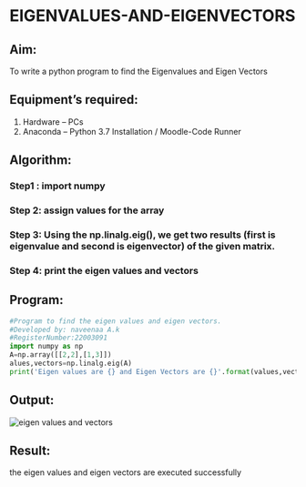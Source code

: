 # EIGENVALUES-AND-EIGENVECTORS
## Aim:
To write a python program to find the Eigenvalues and Eigen Vectors
## Equipment’s required:
1. 	Hardware – PCs
2. 	Anaconda – Python 3.7 Installation / Moodle-Code Runner
## Algorithm:
### Step1 : import numpy
### Step 2: assign values for the array
### Step 3: Using the np.linalg.eig(),  we get two results (first is eigenvalue and second is eigenvector) of the given matrix.
### Step 4: print the eigen values and vectors

## Program:
```python
#Program to find the eigen values and eigen vectors.
#Developed by: naveenaa A.k
#RegisterNumber:22003091
import numpy as np
A=np.array([[2,2],[1,3]])
alues,vectors=np.linalg.eig(A)
print('Eigen values are {} and Eigen Vectors are {}'.format(values,vectors))
```

## Output:
![eigen values and vectors](https://user-images.githubusercontent.com/113497406/191307165-214135c3-9edf-4327-b2f7-a8b4594e5507.png)

## Result:
the eigen values and eigen vectors are executed successfully
